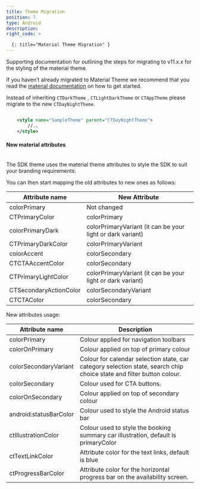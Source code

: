 ```yaml
---
title: Theme Migration
position: 7
type: Android
description:
right_code: >

  {: title="Material Theme Migration" }
---
```


Supporting documentation for outlining the steps for migrating to v11.x.x for the styling of the material theme. 

If you haven’t already migrated to Material Theme we recommend that you read the [material documentation](https://material.io/develop/android/docs/getting-started) on how to get started. 
<br/>


Instead of inheriting ```CTDarkTheme```  , ```CTLightDarkTheme``` or ```CTAppTheme``` please migrate to the new ```CTDayNightTheme```.

```xml

    <style name="SampleTheme" parent="CTDayNightTheme">
        //..
    </style>

```

<h4>New material attributes</h4>
<br/>
The SDK theme uses the material theme attributes to style the SDK to suit your branding requirements.

You can then start mapping the old attributes to new ones as follows:

| Attribute name                   	| New Attribute                                                                   	|
|-----------------------------	|-------------------------------------------------------------------------	|
| colorPrimary       	         | Not changed 	|
| CTPrimaryColor    	      | colorPrimary	|
| colorPrimaryDark     	         |  colorPrimaryVariant (it can be your light or dark variant)	|
| CTPrimaryDarkColor 	         |  colorPrimaryVariant	|
| colorAccent 	         |  colorSecondary	|
| CTCTAAccentColor 	         |  colorSecondary	|
| CTPrimaryLightColor 	         |  colorPrimaryVariant (it can be your light or dark variant)	|
| CTSecondaryActionColor 	         |  colorSecondaryVariant	|
| CTCTAColor 	         |  colorSecondary	|


New attributes usage:

| Attribute name                 	| Description                                                                  	|
|-----------------------------	|-------------------------------------------------------------------------	|
| colorPrimary       	         | Colour applied for navigation toolbars 	|
| colorOnPrimary    	      | Colour applied on top of primary colour	|
| colorSecondaryVariant     	         |  Colour for calendar selection state, car category selection state, search chip choice state and filter button colour. 	|
| colorSecondary 	         |  Colour used for CTA buttons. 	|
| colorOnSecondary 	         |  Colour applied on top of secondary colour	|
| android:statusBarColor 	         |  Colour used to style the Android status bar	|
| ctIllustrationColor	         |  Colour used to style the booking summary car illustration, default is primaryColor	|
| ctTextLinkColor	         |  Attribute color for the text links, default is blue	|
| ctProgressBarColor	         |  Attribute color for the horizontal progress bar on the availability screen.	|
